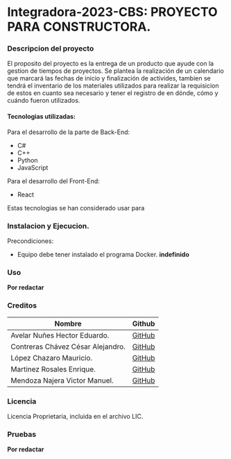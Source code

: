 # Integradora-2023-CBS: PROYECTO PARA CONSTRUCTORA. 

### Descripcion del proyecto
El proposito del proyecto es la entrega de un producto que ayude con la gestion de tiempos de proyectos. Se plantea la realización de un calendario que marcará las fechas de inicio y finalización de activides, tambien se tendrá el inventario de los materiales utilizados para realizar la requisicion de estos en cuanto sea necesario y tener el registro de en dónde, cómo y cuándo fueron utilizados. 

#### Tecnologias utilizadas:
Para el desarrollo de la parte de Back-End:
- C#
- C++
- Python
- JavaScript

Para el desarrollo del Front-End:
- React 

Estas tecnologias se han considerado usar para 

### Instalacion y Ejecucion.
Precondiciones:
- Equipo debe tener instalado el programa Docker.
**indefinido**

### Uso
**Por redactar**

### Creditos

| Nombre | Github |
| --- | --- |
| Avelar Nuñes Hector Eduardo. | [GitHub]() |
| Contreras Chávez César Alejandro. | [GitHub](https://github.com/cesarFile) |
| López Chazaro Mauricio. | [GitHub](https://github.com/MauricioEnLaUni) |
| Martinez Rosales Enrique. | [GitHub](https://github.com/EnriqueMTzEkO) |
| Mendoza Najera Victor Manuel. | [GitHub](https://github.com/VictorMendoza509) |

### Licencia
Licencia Proprietaria, incluida en el archivo LIC.

### Pruebas
**Por redactar**
